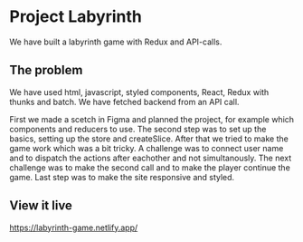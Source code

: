 # Project Labyrinth

We have built a labyrinth game with Redux and API-calls. 

## The problem

We have used html, javascript, styled components, React, Redux with thunks and batch. We have fetched backend from an API call.

First we made a scetch in Figma and planned the project, for example which components and reducers to use. The second step was to set up the basics, setting up the store and createSlice. 
After that we tried to make the game work which was a bit tricky. A challenge was to connect user name and to dispatch the actions after eachother and not simultanously.
The next challenge was to make the second call and to make the player continue the game. Last step was to make the site responsive and styled.

## View it live

https://labyrinth-game.netlify.app/
